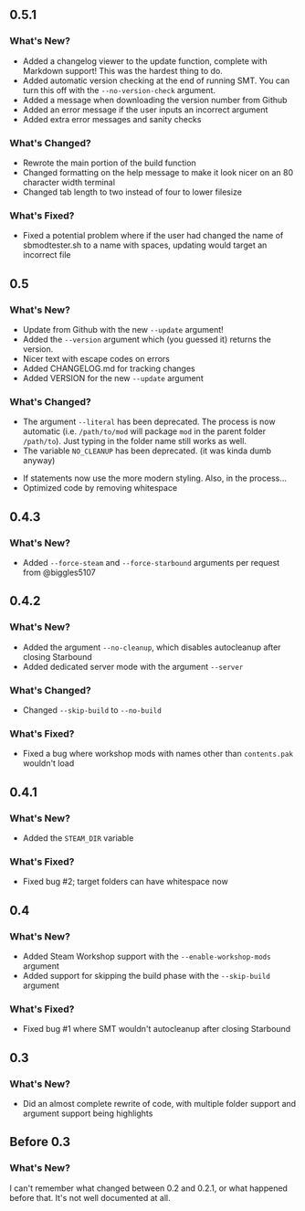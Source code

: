 ## 0.5.1
### What's New?
+ Added a changelog viewer to the update function, complete with Markdown support! This was the hardest thing to do.
+ Added automatic version checking at the end of running SMT. You can turn this off with the `--no-version-check` argument.
+ Added a message when downloading the version number from Github
+ Added an error message if the user inputs an incorrect argument
+ Added extra error messages and sanity checks

### What's Changed?
* Rewrote the main portion of the build function
* Changed formatting on the help message to make it look nicer on an 80 character width terminal
* Changed tab length to two instead of four to lower filesize

### What's Fixed?
* Fixed a potential problem where if the user had changed the name of sbmodtester.sh to a name with spaces, updating would target an incorrect file

## 0.5
### What's New?
+ Update from Github with the new `--update` argument!
+ Added the `--version` argument which (you guessed it) returns the version.
+ Nicer text with escape codes on errors
+ Added CHANGELOG.md for tracking changes
+ Added VERSION for the new `--update` argument

### What's Changed?
- The argument `--literal` has been deprecated. The process is now automatic (i.e. `/path/to/mod` will package `mod` in the parent folder `/path/to`). Just typing in the folder name still works as well.
- The variable `NO_CLEANUP` has been deprecated. (it was kinda dumb anyway)
* If statements now use the more modern styling. Also, in the process...
* Optimized code by removing whitespace

## 0.4.3
### What's New?
+ Added `--force-steam` and `--force-starbound` arguments per request from @biggles5107

## 0.4.2
### What's New?
+ Added the argument `--no-cleanup`, which disables autocleanup after closing Starbound
+ Added dedicated server mode with the argument `--server`

### What's Changed?
* Changed `--skip-build` to `--no-build`

### What's Fixed?
* Fixed a bug where workshop mods with names other than `contents.pak` wouldn't load

## 0.4.1
### What's New?
+ Added the `STEAM_DIR` variable

### What's Fixed?
* Fixed bug #2; target folders can have whitespace now

## 0.4
### What's New?
+ Added Steam Workshop support with the `--enable-workshop-mods` argument
+ Added support for skipping the build phase with the `--skip-build` argument

### What's Fixed?
* Fixed bug #1 where SMT wouldn't autocleanup after closing Starbound

## 0.3
### What's New?
+ Did an almost complete rewrite of code, with multiple folder support and argument support being highlights

## Before 0.3
### What's New?
I can't remember what changed between 0.2 and 0.2.1, or what happened before that. It's not well documented at all.
